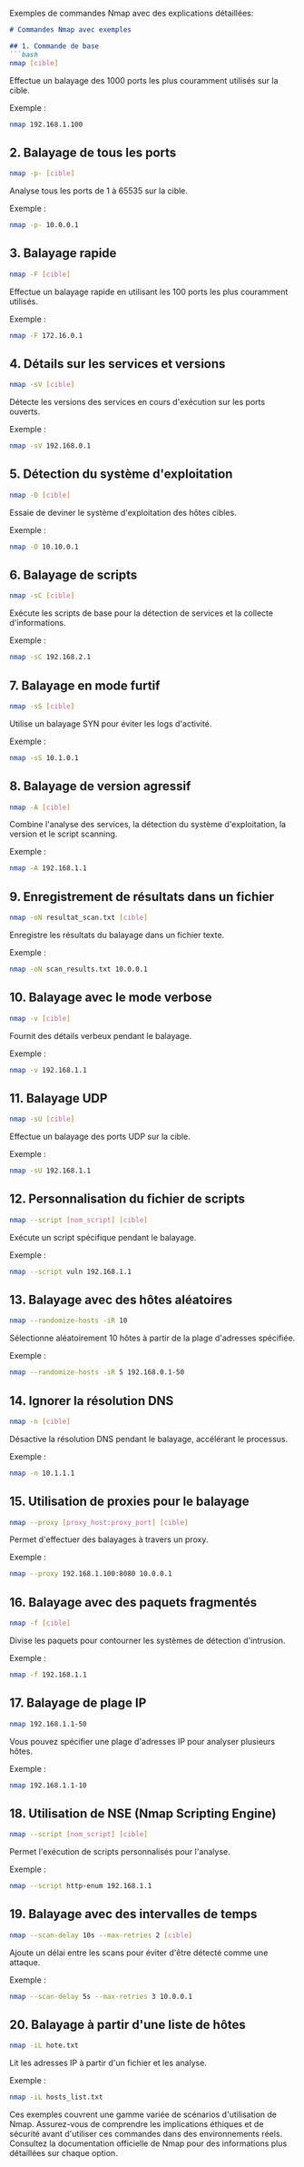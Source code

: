 Exemples  de commandes Nmap avec des explications détaillées:

```markdown
# Commandes Nmap avec exemples

## 1. Commande de base
```bash
nmap [cible]
```
Effectue un balayage des 1000 ports les plus couramment utilisés sur la cible.

Exemple :
```bash
nmap 192.168.1.100
```

## 2. Balayage de tous les ports
```bash
nmap -p- [cible]
```
Analyse tous les ports de 1 à 65535 sur la cible.

Exemple :
```bash
nmap -p- 10.0.0.1
```

## 3. Balayage rapide
```bash
nmap -F [cible]
```
Effectue un balayage rapide en utilisant les 100 ports les plus couramment utilisés.

Exemple :
```bash
nmap -F 172.16.0.1
```

## 4. Détails sur les services et versions
```bash
nmap -sV [cible]
```
Détecte les versions des services en cours d'exécution sur les ports ouverts.

Exemple :
```bash
nmap -sV 192.168.0.1
```

## 5. Détection du système d'exploitation
```bash
nmap -O [cible]
```
Essaie de deviner le système d'exploitation des hôtes cibles.

Exemple :
```bash
nmap -O 10.10.0.1
```

## 6. Balayage de scripts
```bash
nmap -sC [cible]
```
Exécute les scripts de base pour la détection de services et la collecte d'informations.

Exemple :
```bash
nmap -sC 192.168.2.1
```

## 7. Balayage en mode furtif
```bash
nmap -sS [cible]
```
Utilise un balayage SYN pour éviter les logs d'activité.

Exemple :
```bash
nmap -sS 10.1.0.1
```

## 8. Balayage de version agressif
```bash
nmap -A [cible]
```
Combine l'analyse des services, la détection du système d'exploitation, la version et le script scanning.

Exemple :
```bash
nmap -A 192.168.1.1
```

## 9. Enregistrement de résultats dans un fichier
```bash
nmap -oN resultat_scan.txt [cible]
```
Enregistre les résultats du balayage dans un fichier texte.

Exemple :
```bash
nmap -oN scan_results.txt 10.0.0.1
```

## 10. Balayage avec le mode verbose
```bash
nmap -v [cible]
```
Fournit des détails verbeux pendant le balayage.

Exemple :
```bash
nmap -v 192.168.1.1
```

## 11. Balayage UDP
```bash
nmap -sU [cible]
```
Effectue un balayage des ports UDP sur la cible.

Exemple :
```bash
nmap -sU 192.168.1.1
```

## 12. Personnalisation du fichier de scripts
```bash
nmap --script [nom_script] [cible]
```
Exécute un script spécifique pendant le balayage.

Exemple :
```bash
nmap --script vuln 192.168.1.1
```

## 13. Balayage avec des hôtes aléatoires
```bash
nmap --randomize-hosts -iR 10
```
Sélectionne aléatoirement 10 hôtes à partir de la plage d'adresses spécifiée.

Exemple :
```bash
nmap --randomize-hosts -iR 5 192.168.0.1-50
```

## 14. Ignorer la résolution DNS
```bash
nmap -n [cible]
```
Désactive la résolution DNS pendant le balayage, accélérant le processus.

Exemple :
```bash
nmap -n 10.1.1.1
```

## 15. Utilisation de proxies pour le balayage
```bash
nmap --proxy [proxy_host:proxy_port] [cible]
```
Permet d'effectuer des balayages à travers un proxy.

Exemple :
```bash
nmap --proxy 192.168.1.100:8080 10.0.0.1
```

## 16. Balayage avec des paquets fragmentés
```bash
nmap -f [cible]
```
Divise les paquets pour contourner les systèmes de détection d'intrusion.

Exemple :
```bash
nmap -f 192.168.1.1
```

## 17. Balayage de plage IP
```bash
nmap 192.168.1.1-50
```
Vous pouvez spécifier une plage d'adresses IP pour analyser plusieurs hôtes.

Exemple :
```bash
nmap 192.168.1.1-10
```

## 18. Utilisation de NSE (Nmap Scripting Engine)
```bash
nmap --script [nom_script] [cible]
```
Permet l'exécution de scripts personnalisés pour l'analyse.

Exemple :
```bash
nmap --script http-enum 192.168.1.1
```

## 19. Balayage avec des intervalles de temps
```bash
nmap --scan-delay 10s --max-retries 2 [cible]
```
Ajoute un délai entre les scans pour éviter d'être détecté comme une attaque.

Exemple :
```bash
nmap --scan-delay 5s --max-retries 3 10.0.0.1
```

## 20. Balayage à partir d'une liste de hôtes
```bash
nmap -iL hote.txt
```
Lit les adresses IP à partir d'un fichier et les analyse.

Exemple :
```bash
nmap -iL hosts_list.txt
```

Ces exemples couvrent une gamme variée de scénarios d'utilisation de Nmap. Assurez-vous de comprendre les implications éthiques et de sécurité avant d'utiliser ces commandes dans des environnements réels. Consultez la documentation officielle de Nmap pour des informations plus détaillées sur chaque option.
